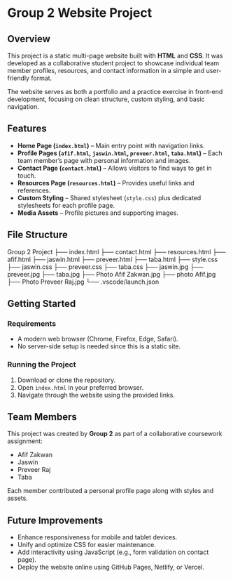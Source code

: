 # Group 2 Website Project

## Overview
This project is a static multi-page website built with **HTML** and **CSS**. It was developed as a collaborative student project to showcase individual team member profiles, resources, and contact information in a simple and user-friendly format.  

The website serves as both a portfolio and a practice exercise in front-end development, focusing on clean structure, custom styling, and basic navigation.  

## Features
- **Home Page (`index.html`)** – Main entry point with navigation links.  
- **Profile Pages (`afif.html`, `jaswin.html`, `preveer.html`, `taba.html`)** – Each team member’s page with personal information and images.  
- **Contact Page (`contact.html`)** – Allows visitors to find ways to get in touch.  
- **Resources Page (`resources.html`)** – Provides useful links and references.  
- **Custom Styling** – Shared stylesheet (`style.css`) plus dedicated stylesheets for each profile page.  
- **Media Assets** – Profile pictures and supporting images.  

## File Structure

Group 2 Project
├── index.html
├── contact.html
├── resources.html
├── afif.html
├── jaswin.html
├── preveer.html
├── taba.html
├── style.css
├── jaswin.css
├── preveer.css
├── taba.css
├── jaswin.jpg
├── preveer.jpg
├── taba.jpg
├── Photo Afif Zakwan.jpg
├── photo Afif.jpg
├── Photo Preveer Raj.jpg
└── .vscode/launch.json

## Getting Started

### Requirements
- A modern web browser (Chrome, Firefox, Edge, Safari).  
- No server-side setup is needed since this is a static site.  

### Running the Project
1. Download or clone the repository.  
2. Open `index.html` in your preferred browser.  
3. Navigate through the website using the provided links.  

## Team Members
This project was created by **Group 2** as part of a collaborative coursework assignment:  

- Afif Zakwan  
- Jaswin  
- Preveer Raj  
- Taba  

Each member contributed a personal profile page along with styles and assets.  

## Future Improvements
- Enhance responsiveness for mobile and tablet devices.  
- Unify and optimize CSS for easier maintenance.  
- Add interactivity using JavaScript (e.g., form validation on contact page).  
- Deploy the website online using GitHub Pages, Netlify, or Vercel.  
